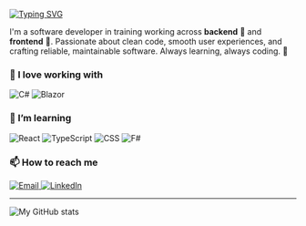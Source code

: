 [![Typing SVG](https://readme-typing-svg.herokuapp.com?font=Fira+Code&pause=1000&color=1C57FF&width=435&lines=%F0%9F%91%8B+Hey%2C+I%E2%80%99m+Saimon;A.K.A+MC-Nomias)](https://git.io/typing-svg)

I'm a software developer in training working across **backend** 🔧 and **frontend** 🎨.
Passionate about clean code, smooth user experiences, and crafting reliable, maintainable software.
Always learning, always coding. 🚀

### 🔭 I love working with

<div display="flex">
  <img src="https://img.shields.io/badge/c%23-%23239120.svg?style=for-the-badge&logo=c-sharp&logoColor=white" alt="C#"/>
  <img src="https://img.shields.io/badge/blazor-%235C2D91.svg?style=for-the-badge&logo=blazor&logoColor=white" alt="Blazor"/>
</div>


### 🌱 I’m learning

<div display="flex">
  <img src="https://img.shields.io/badge/react-%2320232a.svg?style=for-the-badge&logo=react&logoColor=%2361DAFB" alt="React"/>
  <img src="https://img.shields.io/badge/typescript-%23007ACC.svg?style=for-the-badge&logo=typescript&logoColor=white" alt="TypeScript"/>
  <img src="https://img.shields.io/badge/css3-%231572B6.svg?style=for-the-badge&logo=css3&logoColor=white" alt="CSS"/>
  <img src="https://img.shields.io/badge/f%23-%233776AB.svg?style=for-the-badge&logo=fsharp&logoColor=white" alt="F#"/>

</div>

### 📫 How to reach me
<div display="flex">
  <a href="mailto:maharisaimon@gmail.com">
    <img src="https://img.shields.io/badge/Email-%23D14836.svg?style=for-the-badge&logo=gmail&logoColor=white" alt="Email"/>
  </a>
  <a href="">
    <img src="https://img.shields.io/badge/linkedin-%230077B5.svg?style=for-the-badge&logo=linkedin&logoColor=white" alt="LinkedIn"/>
  </a>
</div>

---

![My GitHub stats](https://github-readme-stats.vercel.app/api?username=mc-nomias&count_private=true&show_icons=true&theme=chartreuse-dark)
